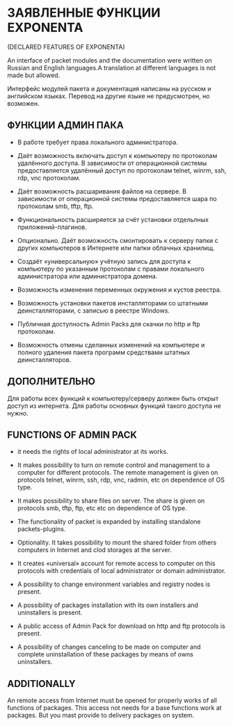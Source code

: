 ﻿# ЗАЯВЛЕННЫЕ ФУНКЦИИ EXPONENTA(DECLARED FEATURES OF EXPONENTA)An interface of packet modules and the documentation were written onRussian and English languages.A translation at different languages isnot made but allowed.Интерфейс модулей пакета и документация написаны на русском и английскомязыках. Перевод на другие языке не предусмотрен, но возможен.## ФУНКЦИИ АДМИН ПАКА  - В работе требует права локального администратора.  - Даёт возможность включать доступ к компьютеру по протоколам    удалённого доступа. В зависимости от операционной системы    предоставляется удалённый доступ по протоколам telnet, winrm, ssh,    rdp, vnc протоколам.  - Даёт возможность расшаривания файлов на сервере. В зависимости от    операционной системы предоставляется шара по протоколам smb,    tftp, ftp.  - Функциональность расширяется за счёт установки отдельлных    приложений-плагинов.  - Опционально. Даёт возможность смонтировать к серверу папки с других    компьютеров в Интернете или папки облачных хранилищ.  - Создаёт «универсальную» учётную запись для доступа к компьютеру по    указанным протоколам с правами локального администратора или    администратора домена.  - Возможность изменения переменных окружения и кустов реестра.  - Возможность установки пакетов инсталляторами со штатными    деинсталляторами, с записью в реестре Windows.  - Публичная доступность Admin Packs для скачки по http и ftp    протоколам.  - Возможность отмены сделанных изменений на компьютере и полного    удаления пакета программ средствами штатных деинсталляторов.## ДОПОЛНИТЕЛЬНОДля работы всех функций к компьютеру/серверу должен быть открыт доступиз интернета. Для работы основных функций такого доступа не нужно.## FUNCTIONS OF ADMIN PACK  - it needs the rights of local administrator at its works.  - It makes possibility to turn on remote control and management to a    computer for different protocols. The remote management is given on    protocols telnet, winrm, ssh, rdp, vnc, radmin, etc on dependence of    OS type.  - It makes possibility to share files on server. The share is given on    protocols smb, tftp, ftp, etc etc on dependence of OS type.  - The functionality of packet is expanded by installing standalone    packets-plugins.  - Optionality. It takes possibility to mount the shared folder from    others computers in Internet and clod storages at the server.  - It creates «universal» account for remote access to computer on this    protocols with credentials of local administrator or domain    administrator.  - A possibility to change environment variables and registry nodes is    present.  - A possibility of packages installation with its own installers and    uninstallers is present.  - A public access of Admin Pack for download on http and ftp protocols    is present.  - A possibility of changes canceling to be made on computer and    complete uninstallation of these packages by means of owns    uninstallers.## ADDITIONALLYAn remote access from Internet must be opened for properly works of allfunctions of packages. This access not needs for a base functions workat packages. But you mast provide to delivery packages on system.